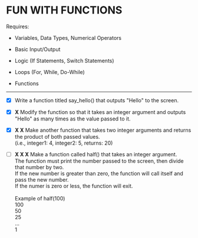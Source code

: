 # FUN WITH FUNCTIONS

Requires:

- Variables, Data Types, Numerical Operators

- Basic Input/Output

- Logic (If Statements, Switch Statements)

- Loops (For, While, Do-While)

- Functions

---

- [x] Write a function titled say_hello() that outputs "Hello" to the screen.

- [x] **X** Modify the function so that it takes an integer argument and outputs "Hello" as many times as the value passed to it.

- [x] **X X** Make another function that takes two integer arguments and returns the product of both passed values.\
(i.e., integer1: 4, integer2: 5, returns: 20)

- [ ] **X X X** Make a function called half() that takes an integer argument.\
The function must print the number passed to the screen, then divide that number by two.\
If the new number is greater than zero, the function will call itself and pass the new number.\
If the numer is zero or less, the function will exit.\
\
Example of half(100)\
100\
50\
25\
...\
1